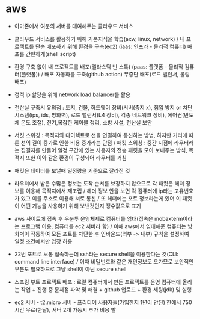 # aws
- 아마존에서 여분의 서버를 대여해주는 클라우드 서비스

- 클라우드 서비스를 활용하기 위해 기본지식을 학습(axw, linux, network) / 
내 프로젝트를 단순 배포하기 위해 환경을 구축(ec2) (iaas: 인프라 - 물리적 컴퓨터) 배포를 간편하게(shell script)

- 환경 구축 없이 내 프로젝트를 배포(엘라스틱 빈 스톡) (paas: 플랫폼 - 물리적 컴퓨터(플랫폼)) / 
배포 자동화를 구축(github action) 무중단 배포(로드 밸런서, 롤링 배포)

- 정적 ip 할당을 위해 network load balancer를 활용

- 전산실 구축시 유의점 : 토지, 건물, 하드웨어 장비(서버(중지 x), 침입 방지 or 차단 시스템(ips, ids, 방화벽), 로드 밸런서(L4 장비), 각종 네트워크 장비),
에어컨(반도체 온도 조절), 전기,복잡한 케이블 정리, 소방 시설, 전산실 보안

- 서킷 스위칭 : 목적지와 다이렉트로 선을 연결하여 통신하는 방법, 하지만 거리에 따른 선의 길이 증가로 인한 비용 증가라는 단점 / 
패킷 스위칭 : 중간 지점에 라우터라는 집결지를 만들어 일정 구간에 있는 사용자의 전송 패킷을 모아 보내주는 방식, 목적지 또한 이와 같은 환경이 구성되어 라우터를 거침

- 패킷은 데이터를 보낼때 일정량을 기준으로 잘라진 것

- 라우터에서 받은 수많은 정보는 도착 순서를 보장하지 않으므로 각 패킷은 헤더 정보를 이용해 목적지에서 재조립 /
헤더 정보 안을 보면 각 컴퓨터에 ip라는 고유번호가 있고 이를 주소로 이용해 서로 통신 / 
또 헤더에는 포트 정보라는게 있어 이 패킷이 어떤 기능을 사용하기 위해 보낸것인지 정수값으로 표기

- aws 사이트에 접속 후 우분투 운영체제로 컴퓨터를 임대(접속은 mobaxterm이라는 프로그램 이용, 컴퓨터를 ec2 서버라 함) / 
이때 aws에서 임대해준 컴퓨터는 방화벽이 작동하여 모든 포트를 차단한 후 인바운드(외부 -> 내부) 규칙을 설정하여 일정 조건에서만 입장 허용

- 22번 포트로 보통 접속하는데 ssh라는 secure shell을 이용한다는 것(CLI: command line interface) / 
이때 비밀번호와 같은 개인정보도 오가므로 보안적인 부분도 필요하므로 그냥 shell이 아닌 secure shell

- 스프링 부트 프로젝트 배포 : 로컬 컴퓨터에서 만든 프로젝트를 운영 컴퓨터에 올리는 작업 + 진행 중 문제점 파악 및 해결 + github 업로드 + 환경 세팅(jdk) 및 실행

- ec2 서버 - t2.micro 서버 - 프리티어 사용자들(가입한지 1년이 안된) 한에서 750시간 무료(한달), 서버 2개 가동시 추가 비용 발
